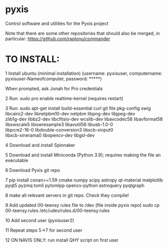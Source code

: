 # pyxis
Control software and utilities for the Pyxis project

Note that there are some other repositories that should also be merged, in particular:
https://github.com/raplonu/commander

# TO INSTALL:
1 Install ubuntu  (minimal installation) (username: pyxisuser, computername: pyxisuser-Nameofcomputer, password: *****)

When prompted, ask Jonah for Pro credentials

2 Run: sudo pro enable realtime-kernel
(requires restart)

3 Run: sudo apt-get install build-essential curl git file pkg-config swig \
       libcairo2-dev libnetpbm10-dev netpbm libpng-dev libjpeg-dev \
       zlib1g-dev libbz2-dev libcfitsio-dev wcslib-dev libavcodec58 libavformat58 \
libswscale5 libswresample3 libavutil56 libusb-1.0-0 \
libpcre2-16-0 libdouble-conversion3 libxcb-xinput0 \
libxcb-xinerama0 libopencv-dev libgsl-dev

4 Download and install Spinnaker

5 Download and install Miniconda (Python 3.9); requires making the file an executable

6 Download Pyxis git repo

7 pip install conan==1.59 cmake numpy scipy astropy qt-material matplotlib pyqt5 pyzmq tomli pytomlpp opencv-python astroquery pyqtgraph

8 make all relevant servers in git repo. Check they compile!

9 Add updated 00-teensy rules file to /dev (file inside pyxis repo)
sudo cp 00-teensy.rules /etc/udev/rules.d/00-teensy.rules

10 Add second user (pyxisuser2)

11 Repeat steps 5->7 for second user

12 ON NAVIS ONLY: run install QHY script on first user
